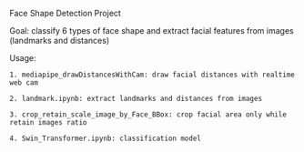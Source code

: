 Face Shape Detection Project

Goal: classify 6 types of face shape and extract facial features from images (landmarks and distances)

Usage:
  
    1. mediapipe_drawDistancesWithCam: draw facial distances with realtime web cam
    
    2. landmark.ipynb: extract landmarks and distances from images
    
    3. crop_retain_scale_image_by_Face_BBox: crop facial area only while retain images ratio
    
    4. Swin_Transformer.ipynb: classification model
